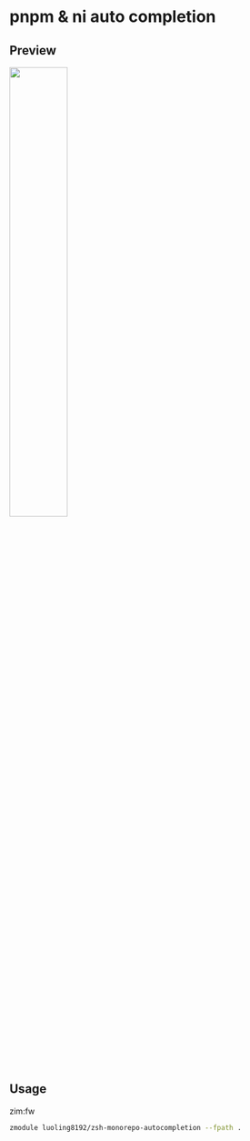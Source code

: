 # pnpm & ni auto completion

## Preview

<img src="https://github.com/user-attachments/assets/9182c4f4-64e5-4b92-9cf2-a81d4cc727e7" width="45%" />

## Usage

zim:fw

```sh
zmodule luoling8192/zsh-monorepo-autocompletion --fpath .
```
